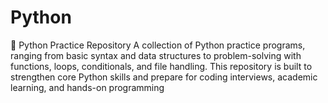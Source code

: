 # Python
🐍 Python Practice Repository A collection of Python practice programs, ranging from basic syntax and data structures to problem-solving with functions, loops, conditionals, and file handling. This repository is built to strengthen core Python skills and prepare for coding interviews, academic learning, and hands-on programming
